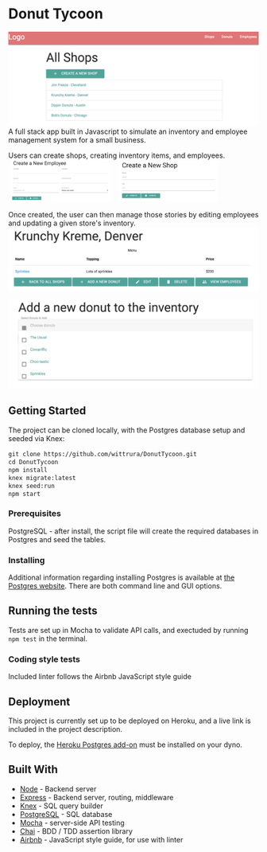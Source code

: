 # Donut Tycoon
![landing page](./README/shops.png)
A full stack app built in Javascript to simulate an inventory and employee management system for a small business.

Users can create shops, creating inventory items, and employees.
<img src="./README/new_employee_form.png" alt="Drawing" style="width: 40%; display: inline; margin: 0 5px;"/>
<img src="./README/new_shop_form.png" alt="Drawing" style="width: 40%; display: inline; margin: 0 5px;"/>

Once created, the user can then manage those stories by editing employees and updating a given store's inventory.
![shop info](./README/shop_info.png)

![landing page](./README/add_donut.png)

## Getting Started
The project can be cloned locally, with the Postgres database setup and seeded via Knex:

```
git clone https://github.com/wittrura/DonutTycoon.git
cd DonutTycoon
npm install
knex migrate:latest
knex seed:run
npm start
```

### Prerequisites
PostgreSQL - after install, the script file will create the required databases in Postgres and seed the tables.

### Installing
Additional information regarding installing Postgres is available at [the Postgres website](https://www.postgresql.org/download/). There are both command line and GUI options.

## Running the tests
Tests are set up in Mocha to validate API calls, and exectuded by running `npm test` in the terminal.


### Coding style tests
Included linter follows the Airbnb JavaScript style guide

## Deployment
This project is currently set up to be deployed on Heroku, and a live link is included in the project description.

To deploy, the [Heroku Postgres add-on](https://elements.heroku.com/addons/heroku-postgresql) must be installed on your dyno.

## Built With
* [Node](https://nodejs.org/en/) - Backend server
* [Express](http://expressjs.com/) - Backend server, routing, middleware
* [Knex](http://knexjs.org/) - SQL query builder
* [PostgreSQL](https://www.postgresql.org/) - SQL database
* [Mocha](https://mochajs.org/) - server-side API testing
* [Chai](http://chaijs.com/) - BDD / TDD assertion library
* [Airbnb](https://github.com/airbnb/javascript) - JavaScript style guide, for use with linter
